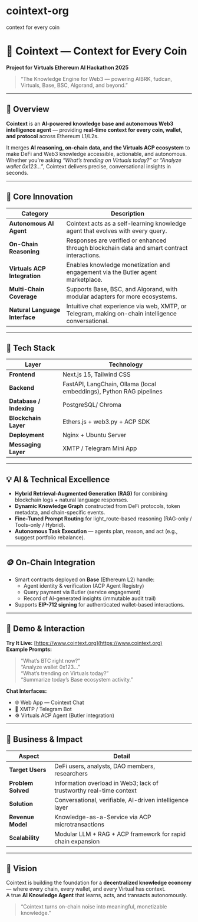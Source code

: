 # cointext-org
context for every coin

# 🧠 Cointext — Context for Every Coin

**Project for Virtuals Ethereum AI Hackathon 2025**  
> “The Knowledge Engine for Web3 — powering AIBRK, fudcan, Virtuals, Base, BSC, Algorand, and beyond.”

---

## 🚀 Overview

**Cointext** is an **AI-powered knowledge base and autonomous Web3 intelligence agent** — providing **real-time context for every coin, wallet, and protocol** across Ethereum L1/L2s.

It merges **AI reasoning, on-chain data, and the Virtuals ACP ecosystem** to make DeFi and Web3 knowledge accessible, actionable, and autonomous.  
Whether you're asking *“What’s trending on Virtuals today?”* or *“Analyze wallet 0x123…”*, Cointext delivers precise, conversational insights in seconds.

---

## 🧠 Core Innovation

| Category | Description |
|-----------|--------------|
| **Autonomous AI Agent** | Cointext acts as a self-learning knowledge agent that evolves with every query. |
| **On-Chain Reasoning** | Responses are verified or enhanced through blockchain data and smart contract interactions. |
| **Virtuals ACP Integration** | Enables knowledge monetization and engagement via the Butler agent marketplace. |
| **Multi-Chain Coverage** | Supports Base, BSC, and Algorand, with modular adapters for more ecosystems. |
| **Natural Language Interface** | Intuitive chat experience via web, XMTP, or Telegram, making on-chain intelligence conversational. |

---

## 🧰 Tech Stack

| Layer | Technology |
|-------|-------------|
| **Frontend** | Next.js 15, Tailwind CSS|
| **Backend** | FastAPI, LangChain, Ollama (local embeddings), Python RAG pipelines |
| **Database / Indexing** | PostgreSQL/ Chroma|
| **Blockchain Layer** | Ethers.js + web3.py + ACP SDK |
| **Deployment** | Nginx + Ubuntu Server |
| **Messaging Layer** | XMTP / Telegram Mini App |

---

## 💡 AI & Technical Excellence

- **Hybrid Retrieval-Augmented Generation (RAG)** for combining blockchain logs + natural language responses.  
- **Dynamic Knowledge Graph** constructed from DeFi protocols, token metadata, and chain-specific events.  
- **Fine-Tuned Prompt Routing** for light_route-based reasoning (RAG-only / Tools-only / Hybrid).  
- **Autonomous Task Execution** — agents plan, reason, and act (e.g., suggest portfolio rebalance).  

---

## 🪙 On-Chain Integration

- Smart contracts deployed on **Base** (Ethereum L2) handle:
  - Agent identity & verification (ACP Agent Registry)
  - Query payment via Butler (service engagement)
  - Record of AI-generated insights (immutable audit trail)
- Supports **EIP-712 signing** for authenticated wallet-based interactions.

---

## 💬 Demo & Interaction

**Try It Live:** [https://www.cointext.org](https://www.cointext.org)  
**Example Prompts:**
> “What’s BTC right now?”  
> “Analyze wallet 0x123…”  
> “What’s trending on Virtuals today?”  
> “Summarize today’s Base ecosystem activity.”

**Chat Interfaces:**
- 🌐 Web App — Cointext Chat  
- 💬 XMTP / Telegram Bot  
- ⚙️ Virtuals ACP Agent (Butler integration)

---

## 🧩 Business & Impact

| Aspect | Detail |
|---------|--------|
| **Target Users** | DeFi users, analysts, DAO members, researchers |
| **Problem Solved** | Information overload in Web3; lack of trustworthy real-time context |
| **Solution** | Conversational, verifiable, AI-driven intelligence layer |
| **Revenue Model** | Knowledge-as-a-Service via ACP microtransactions |
| **Scalability** | Modular LLM + RAG + ACP framework for rapid chain expansion |

---



## 🧭 Vision

Cointext is building the foundation for a **decentralized knowledge economy** — where every chain, every wallet, and every Virtual has context.  
A true **AI Knowledge Agent** that learns, acts, and transacts autonomously.

> “Cointext turns on-chain noise into meaningful, monetizable knowledge.”

